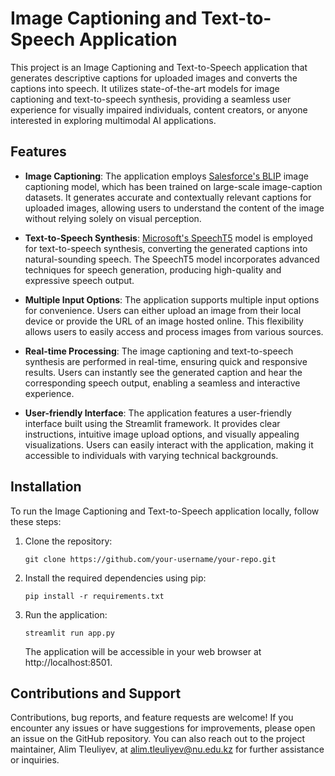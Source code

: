 # Image Captioning and Text-to-Speech Application

This project is an Image Captioning and Text-to-Speech application that generates descriptive captions for uploaded images and converts the captions into speech. It utilizes state-of-the-art models for image captioning and text-to-speech synthesis, providing a seamless user experience for visually impaired individuals, content creators, or anyone interested in exploring multimodal AI applications.

## Features

- **Image Captioning**: The application employs [Salesforce's BLIP](https://huggingface.co/Salesforce/blip-image-captioning-base) image captioning model, which has been trained on large-scale image-caption datasets. It generates accurate and contextually relevant captions for uploaded images, allowing users to understand the content of the image without relying solely on visual perception.

- **Text-to-Speech Synthesis**: [Microsoft's SpeechT5](https://huggingface.co/microsoft/speecht5_tts) model is employed for text-to-speech synthesis, converting the generated captions into natural-sounding speech. The SpeechT5 model incorporates advanced techniques for speech generation, producing high-quality and expressive speech output.

- **Multiple Input Options**: The application supports multiple input options for convenience. Users can either upload an image from their local device or provide the URL of an image hosted online. This flexibility allows users to easily access and process images from various sources.

- **Real-time Processing**: The image captioning and text-to-speech synthesis are performed in real-time, ensuring quick and responsive results. Users can instantly see the generated caption and hear the corresponding speech output, enabling a seamless and interactive experience.

- **User-friendly Interface**: The application features a user-friendly interface built using the Streamlit framework. It provides clear instructions, intuitive image upload options, and visually appealing visualizations. Users can easily interact with the application, making it accessible to individuals with varying technical backgrounds.

## Installation

To run the Image Captioning and Text-to-Speech application locally, follow these steps:

1. Clone the repository:

   ```shell
   git clone https://github.com/your-username/your-repo.git
   ```
2. Install the required dependencies using pip:
   ```shell
   pip install -r requirements.txt
   ```
3. Run the application:
   ```shell
   streamlit run app.py
   ```
   The application will be accessible in your web browser at http://localhost:8501.

## Contributions and Support

Contributions, bug reports, and feature requests are welcome! If you encounter any issues or have suggestions for improvements, please open an issue on the GitHub repository. You can also reach out to the project maintainer, Alim Tleuliyev, at alim.tleuliyev@nu.edu.kz for further assistance or inquiries.
   
